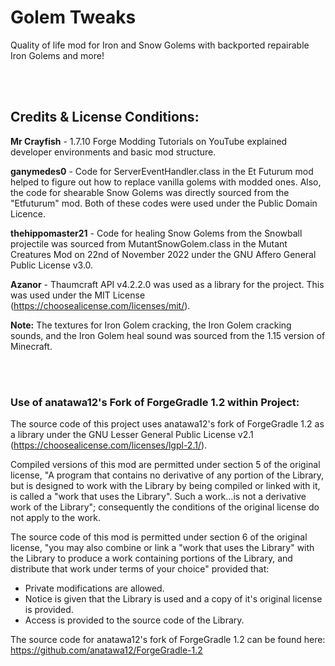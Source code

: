 # Golem Tweaks

Quality of life mod for Iron and Snow Golems with backported repairable Iron Golems and more!

<br><br>

## Credits & License Conditions:
**Mr Crayfish** - 1.7.10 Forge Modding Tutorials on YouTube explained developer environments and basic mod structure.

**ganymedes0** - Code for ServerEventHandler.class in the Et Futurum mod helped to figure out how to replace vanilla golems with modded ones. Also, the code for shearable Snow Golems was directly sourced from the "Etfuturum" mod. Both of these codes were used under the Public Domain Licence.

**thehippomaster21** - Code for healing Snow Golems from the Snowball projectile was sourced from MutantSnowGolem.class in the Mutant Creatures Mod on 22nd of November 2022 under the GNU Affero General Public License v3.0.

**Azanor** - Thaumcraft API v4.2.2.0 was used as a library for the project. This was used under the MIT License (https://choosealicense.com/licenses/mit/).

**Note:** The textures for Iron Golem cracking, the Iron Golem cracking sounds, and the Iron Golem heal sound was sourced from the 1.15 version of Minecraft.

<br><br>

### Use of anatawa12's Fork of ForgeGradle 1.2 within Project:
The source code of this project uses anatawa12's fork of ForgeGradle 1.2 as a library under the GNU Lesser General Public License v2.1 (https://choosealicense.com/licenses/lgpl-2.1/).
 

Compiled versions of this mod are permitted under section 5 of the original license, "A program that contains no derivative of any portion of the Library, but is designed to work with the Library by being compiled or linked with it, is called a "work that uses the Library". Such a work...is not a derivative work of the Library"; consequently the conditions of the original license do not apply to the work.


The source code of this mod is permitted under section 6 of the original license, "you may also combine or link a "work that uses the Library" with the Library to produce a work containing portions of the Library, and distribute that work under terms of your choice" provided that:
* Private modifications are allowed.
* Notice is given that the Library is used and a copy of it's original license is provided.
* Access is provided to the source code of the Library.


The source code for anatawa12's fork of ForgeGradle 1.2 can be found here: https://github.com/anatawa12/ForgeGradle-1.2
